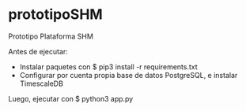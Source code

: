 # prototipoSHM
Prototipo Plataforma SHM 

Antes de ejecutar:
  - Instalar paquetes con $ pip3 install -r requirements.txt
  - Configurar por cuenta propia base de datos PostgreSQL, e instalar TimescaleDB

Luego, ejecutar con $ python3 app.py

